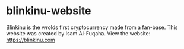 # blinkinu-website
Blinkinu is the wrolds first cryptocurrency made from a fan-base. This website was created by Isam Al-Fuqaha.
View the website: https://blinkinu.com
